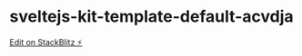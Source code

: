 # sveltejs-kit-template-default-acvdja

[Edit on StackBlitz ⚡️](https://stackblitz.com/edit/sveltejs-kit-template-default-acvdja)